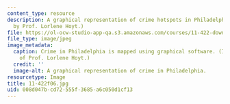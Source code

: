 ```yaml
---
content_type: resource
description: A graphical representation of crime hotspots in Philadelphia. (Image
  by Prof. Lorlene Hoyt.)
file: https://ol-ocw-studio-app-qa.s3.amazonaws.com/courses/11-422-downtown-management-organizations-fall-2006/008d047bcd72555f3685a6c050d1cf13_11-422f06.jpg
file_type: image/jpeg
image_metadata:
  caption: Crime in Philadelphia is mapped using graphical software. (Image courtesy
    of Prof. Lorlene Hoyt.)
  credit: ''
  image-alt: A graphical representation of crime in Philadelphia.
resourcetype: Image
title: 11-422f06.jpg
uid: 008d047b-cd72-555f-3685-a6c050d1cf13
---
```

